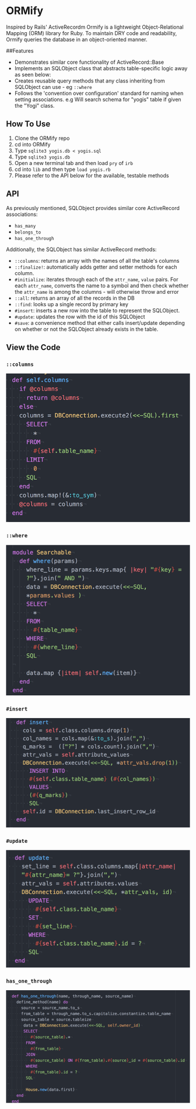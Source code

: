 # ORMify
Inspired by Rails' ActiveRecordm Ormify is a lightweight Object-Relational Mapping (ORM) library for Ruby. To maintain DRY code and readability, Ormify queries the database in an object-oriented manner.

##Features
- Demonstrates similar core functionality of ActiveRecord::Base
- Implements an SQLObject class that abstracts table-specific logic away as seen below:
- Creates reusable  query methods that any class inheriting from SQLObject can use - eg `::where`
- Follows the 'convention over configuration' standard for naming when setting associations. e.g Will search schema for "yogis" table if given the "Yogi" class.

## How To Use
1. Clone the ORMify repo
2. cd into ORMify
3. Type `sqlite3 yogis.db < yogis.sql`
4. Type `sqlite3 yogis.db`
5. Open a new terminal tab and then load `pry` of `irb`
6. cd into `lib` and then type `load yogis.rb`
7. Please refer to the API below for the available, testable methods

## API

As previously mentioned, SQLObject provides similar core ActiveRecord associations:

- `has_many`
- `belongs_to`
- `has_one_through`

Additionally, the SQLObject has similar ActiveRecord methods:

* `::columns`: returns an array with the names of all the table's columns
* `::finalize!`: automatically adds getter and setter methods for each column.
* `#initialize`: iterates through each of the `attr_name`, `value` pairs. For each `attr_name`, converts the name to a symbol and then check whether the `attr_name` is among the columns - will otherwise throw and error
* `::all`: returns an array of all the records in the DB
* `::find`: looks up a single record by primary key
* `#insert`: inserts a new row into the table to represent the SQLObject.
* `#update`: updates the row with the id of this SQLObject
* `#save`: a convenience method that either calls insert/update depending on whether or not the SQLObject already exists in the table.


## View the Code

### `::columns`
![alt text](images/columns.png)

### `::where`
![alt text](images/where.png)

### `#insert`
![alt text](images/insert.png)

### `#update`
![alt text](images/update.png)

### `has_one_through`
![alt text](images/has_one_through.png)
